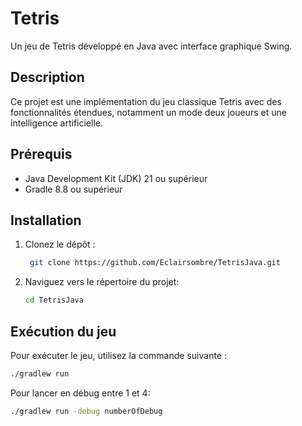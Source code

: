# Tetris

Un jeu de Tetris développé en Java avec interface graphique Swing.

## Description

Ce projet est une implémentation du jeu classique Tetris avec des fonctionnalités étendues, notamment un mode deux
joueurs et une intelligence artificielle.

## Prérequis

- Java Development Kit (JDK) 21 ou supérieur
- Gradle 8.8 ou supérieur

## Installation

1. Clonez le dépôt :

   ```bash
    git clone https://github.com/Eclairsombre/TetrisJava.git
    ```
2. Naviguez vers le répertoire du projet:

    ```bash
    cd TetrisJava
    ```

## Exécution du jeu

Pour exécuter le jeu, utilisez la commande suivante :

```bash
./gradlew run
```

Pour lancer en débug entre 1 et 4:

```bash
./gradlew run -debug numberOfDebug
```